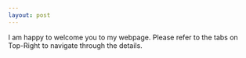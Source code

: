```yaml
---
layout: post
---
```

I am happy to welcome you to my webpage. Please refer to the tabs on Top-Right to navigate through the details. 